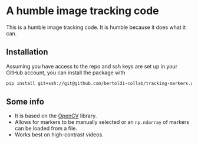 # A humble image tracking code

This is a humble image tracking code.
It is humble because it does what it can.

## Installation

Assuming you have access to the repo and ssh keys are set up in your GitHub account, you can install the package with

```bash
pip install git+ssh://git@github.com/bertoldi-collab/tracking-markers.git@main
```

## Some info

- It is based on the [OpenCV](https://opencv.org/) library.
- Allows for markers to be manually selected or an `np.ndarray` of markers can be loaded from a file.
- Works best on high-contrast videos.
